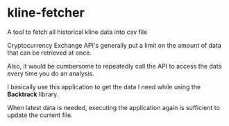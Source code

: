 # kline-fetcher
A tool to fetch all historical kline data into csv file

Cryptocurrency Exchange API's generally put a limit on the amount of data that can be retrieved at once.

Also, it would be cumbersome to repeatedly call the API to access the data every time you do an analysis.

I basically use this application to get the data I need while using the <b>Backtrack</b> library.

When latest data is needed, executing the application again is sufficient to update the current file.
